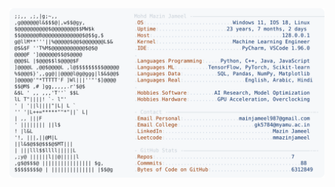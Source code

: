 <picture>
  <source srcset="https://raw.githubusercontent.com/mmazinjameel/mmazinjameel/main/dark_mode.svg?v=1749257543" media="(prefers-color-scheme: dark)">
  <img src="https://raw.githubusercontent.com/mmazinjameel/mmazinjameel/main/light_mode.svg?v=1749257543">
</picture>
